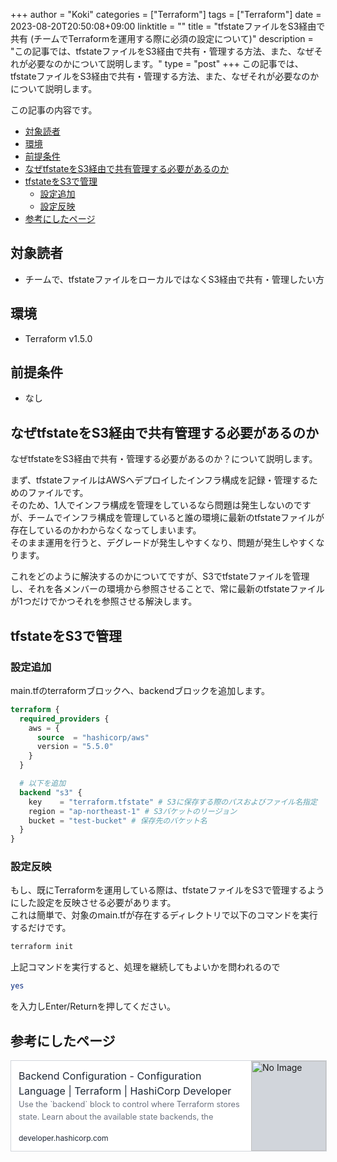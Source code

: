 +++
author = "Koki"
categories = ["Terraform"]
tags = ["Terraform"]
date = 2023-08-20T20:50:08+09:00
linktitle = ""
title = "tfstateファイルをS3経由で共有 (チームでTerraformを運用する際に必須の設定について)"
description = "この記事では、tfstateファイルをS3経由で共有・管理する方法、また、なぜそれが必要なのかについて説明します。"
type = "post"
+++
この記事では、tfstateファイルをS3経由で共有・管理する方法、また、なぜそれが必要なのかについて説明します。

この記事の内容です。
<!-- START doctoc generated TOC please keep comment here to allow auto update -->
<!-- DON'T EDIT THIS SECTION, INSTEAD RE-RUN doctoc TO UPDATE -->


- <font color="#1111cc">[対象読者](#%E5%AF%BE%E8%B1%A1%E8%AA%AD%E8%80%85)</font>
- <font color="#1111cc">[環境](#%E7%92%B0%E5%A2%83)</font>
- <font color="#1111cc">[前提条件](#%E5%89%8D%E6%8F%90%E6%9D%A1%E4%BB%B6)</font>
- <font color="#1111cc">[なぜtfstateをS3経由で共有管理する必要があるのか](#%E3%81%AA%E3%81%9Ctfstate%E3%82%92s3%E7%B5%8C%E7%94%B1%E3%81%A7%E5%85%B1%E6%9C%89%E7%AE%A1%E7%90%86%E3%81%99%E3%82%8B%E5%BF%85%E8%A6%81%E3%81%8C%E3%81%82%E3%82%8B%E3%81%AE%E3%81%8B)</font>
- <font color="#1111cc">[tfstateをS3で管理](#tfstate%E3%82%92s3%E3%81%A7%E7%AE%A1%E7%90%86)</font>
  - <font color="#1111cc">[設定追加](#%E8%A8%AD%E5%AE%9A%E8%BF%BD%E5%8A%A0)</font>
  - <font color="#1111cc">[設定反映](#%E8%A8%AD%E5%AE%9A%E5%8F%8D%E6%98%A0)</font>
- <font color="#1111cc">[参考にしたページ](#%E5%8F%82%E8%80%83%E3%81%AB%E3%81%97%E3%81%9F%E3%83%9A%E3%83%BC%E3%82%B8)</font>

<!-- END doctoc generated TOC please keep comment here to allow auto update -->


## 対象読者
- チームで、tfstateファイルをローカルではなくS3経由で共有・管理したい方


## 環境
- Terraform v1.5.0


## 前提条件
- なし

## なぜtfstateをS3経由で共有管理する必要があるのか

なぜtfstateをS3経由で共有・管理する必要があるのか？について説明します。  

まず、tfstateファイルはAWSへデプロイしたインフラ構成を記録・管理するためのファイルです。  
そのため、1人でインフラ構成を管理をしているなら問題は発生しないのですが、チームでインフラ構成を管理していると誰の環境に最新のtfstateファイルが存在しているのかわからなくなってしまいます。  
そのまま運用を行うと、デグレードが発生しやすくなり、問題が発生しやすくなります。  

これをどのように解決するのかについてですが、S3でtfstateファイルを管理し、それを各メンバーの環境から参照させることで、常に最新のtfstateファイルが1つだけでかつそれを参照させる解決します。


## tfstateをS3で管理

### 設定追加

main.tfのterraformブロックへ、backendブロックを追加します。
```tf
terraform {
  required_providers {
    aws = {
      source  = "hashicorp/aws"
      version = "5.5.0"
    }
  }

  # 以下を追加
  backend "s3" {
    key    = "terraform.tfstate" # S3に保存する際のパスおよびファイル名指定
    region = "ap-northeast-1" # S3バケットのリージョン
    bucket = "test-bucket" # 保存先のバケット名
  }
}
```

### 設定反映

もし、既にTerraformを運用している際は、tfstateファイルをS3で管理するようにした設定を反映させる必要があります。  
これは簡単で、対象のmain.tfが存在するディレクトリで以下のコマンドを実行するだけです。
```sh
terraform init
```

上記コマンドを実行すると、処理を継続してもよいかを問われるので
```sh
yes
```
を入力しEnter/Returnを押してください。


## 参考にしたページ
<a href="https://developer.hashicorp.com/terraform/language/settings/backends/configuration" target="_blank" rel="noopener noreferrer" style="all: unset; cursor: pointer;" >
<div style="width: 100%; max-width: 36rem; height: 9rem; border-width: 1px; border-style: solid; border-color: rgb(209, 213, 219); display: flex; background-color: rgb(255, 255, 255);" onMouseOut="this.style.background='rgb(255, 255, 255)'" onMouseOver="this.style.background='rgb(243, 244, 246)'">
  <div style="padding: 0.75rem; width: 75%; display: flex; flex-direction: column; justify-content: space-between;">
    <div>
      <div style="color: rgb(31, 41, 55); font-size: 1.0rem; line-height: 1.5rem; max-height: 3.0rem; overflow: hidden;">Backend Configuration - Configuration Language | Terraform | HashiCorp Developer</div>
      <div style="font-size: 0.8rem; line-height: 1.25rem; max-height: 2.5rem; color: rgb(107, 114, 128); overflow: hidden; text-overflow: ellipsis;">Use the `backend` block to control where Terraform stores state. Learn about the available state backends, the backend block, initializing backends, partial backend configuration, changing backend configuration, and unconfiguring a backend.</div>
    </div>
    <div style="font-size: 0.75rem; line-height: 1rem; color: rgb(31, 41, 55);">developer.hashicorp.com</div>
  </div>
  <div style="border-left-width: 1px; width: 25%;">
    <img src=https://developer.hashicorp.com/og-image/terraform.jpg alt="No Image" style="object-fit: cover; width: 100%; height: 100%; background-color: rgb(209, 213, 219);" loading="lazy" />
  </div>
</div></a>
